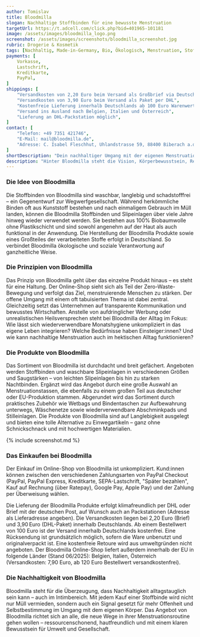```yaml
---
author: Tomislav
title: Bloodmilla
slogan: Nachhaltige Stoffbinden für eine bewusste Menstruation
targetUrl: https://t.adcell.com/click.php?bid=401965-101181
image: /assets/images/bloodmilla_logo.png
screenshot: /assets/images/screenshots/bloodmilla_screenshot.jpg
rubric: Drogerie & Kosmetik
tags: [Nachhaltig, Made-in-Germany, Bio, Ökologisch, Menstruation, Stoffbinden, Slipeinlagen, Plastikfrei]
payments: [
    Vorkasse,
    Lastschrift,
    Kreditkarte,
    PayPal,
]
shippings: [
    "Versandkosten von 2,20 Euro beim Versand als Großbrief via Deutsche Post",
    "Versandkosten von 3,90 Euro beim Versand als Paket per DHL",
    "Kostenfreie Lieferung innerhalb Deutschlands ab 100 Euro Warenwert",
    "Versand ins Ausland nach Belgien, Italien und Österreich",
    "Lieferung an DHL-Packstation möglich",
]
contact: [
    "Telefon: +49 7351 421746",
    "E-Mail: mail@bloodmilla.de",
    "Adresse: C. Isabel Fleschhut, Uhlandstrasse 59, 88400 Biberach a.d.Riss",
]
shortDescription: "Dein nachhaltiger Umgang mit der eigenen Menstruation – genau das möchte der Online-Shop Bloodmilla ermöglichen. Der Fokus liegt auf wiederverwendbaren Stoffbinden und Slipeinlagen, die eine umweltschonende Alternative zu Einwegprodukten darstellen."
description: "Hinter Bloodmilla steht die Vision, Körperbewusstsein, Ressourcenschonung und Tabufreiheit miteinander zu verbinden. Das kleine Unternehmen richtet sich an Menschen, die ihre Menstruation nicht nur als natürlichen Teil ihres Körpers begreifen, sondern auch als Chance, den eigenen Alltag nachhaltiger zu gestalten."
---
```


### Die Idee von Bloodmilla

Die Stoffbinden von Bloodmilla sind waschbar, langlebig und schadstofffrei – ein Gegenentwurf zur Wegwerfgesellschaft. Während herkömmliche Binden oft aus Kunststoff bestehen und nach einmaligem Gebrauch im Müll landen, können die Bloodmilla Stoffbinden und Slipeinlagen über viele Jahre hinweg wieder verwendet werden. Sie bestehen aus 100% Biobaumwolle ohne Plastikschicht und sind sowohl angenehm auf der Haut als auch funktional in der Anwendung. Die Herstellung der Bloodmilla Produkte sowie eines Großteiles der verarbeiteten Stoffe erfolgt in Deutschland. So verbindet Bloodmilla ökologische und soziale Verantwortung auf ganzheitliche Weise.

### Die Prinzipien von Bloodmilla

Das Prinzip von Bloodmilla geht über das einzelne Produkt hinaus – es steht für eine Haltung. Der Online-Shop sieht sich als Teil der Zero-Waste-Bewegung und verfolgt das Ziel, menstruierende Menschen zu stärken. Der offene Umgang mit einem oft tabuisierten Thema ist dabei zentral. Gleichzeitig setzt das Unternehmen auf transparente Kommunikation und bewusstes Wirtschaften. Anstelle von aufdringlicher Werbung oder unrealistischen Heilsversprechen steht bei Bloodmilla der Alltag im Fokus: Wie lässt sich wiederverwendbare Monatshygiene unkompliziert in das eigene Leben integrieren? Welche Bedürfnisse haben Einsteiger:innen? Und wie kann nachhaltige Menstruation auch im hektischen Alltag funktionieren?

### Die Produkte von Bloodmilla

Das Sortiment von Bloodmilla ist durchdacht und breit gefächert. Angeboten werden Stoffbinden und waschbare Slipeinlagen in verschiedenen Größen und Saugstärken – von leichten Slipeinlagen bis hin zu starken Nachtbinden. Ergänzt wird das Angebot durch eine große Auswahl an Menstruationstassen, die ebenfalls zu einem großen Teil aus deutscher oder EU-Produktion stammen. Abgerundet wird das Sortiment durch praktisches Zubehör wie Wetbags und Bindentaschen zur Aufbewahrung unterwegs, Wäschenetze sowie wiederverwendbare Abschminkpads und Stilleinlagen. Die Produkte von Bloodmilla sind auf Langlebigkeit ausgelegt und bieten eine tolle Alternative zu Einwegartikeln – ganz ohne Schnickschnack und mit hochwertigen Materialien.

{% include screenshot.md %}

### Das Einkaufen bei Bloodmilla

Der Einkauf im Online-Shop von Bloodmilla ist unkompliziert. Kund:innen können zwischen den verschiedenen Zahlungsarten von PayPal Checkout (PayPal, PayPal Express, Kreditkarte, SEPA-Lastschrift, "Später bezahlen", Kauf auf Rechnung (über Ratepay), Google Pay, Apple Pay) und der Zahlung per Überweisung wählen.

Die Lieferung der Bloodmilla Produkte erfolgt klimafreundlich per DHL oder Brief mit der deutschen Post, auf Wunsch auch an Packstationen (Adresse als Lieferadresse angeben). Die Versandkosten liegen bei 2,20 Euro (Brief) und 3,90 Euro (DHL-Paket) innerhalb Deutschlands. Ab einem Bestellwert von 100 Euro ist der Versand innerhalb Deutschlands kostenfrei. Eine Rücksendung ist grundsätzlich möglich, sofern die Ware unbenutzt und originalverpackt ist. Eine kostenfreie Retoure wird aus umweltgründen nicht angeboten. Der Bloodmilla Online-Shop liefert außerdem innerhalb der EU in folgende Länder (Stand 06/2025): Belgien, Italien, Österreich (Versandkosten: 7,90 Euro, ab 120 Euro Bestellwert versandkostenfrei).

### Die Nachhaltigkeit von Bloodmilla

Bloodmilla steht für die Überzeugung, dass Nachhaltigkeit alltagstauglich sein kann – auch im Intimbereich. Mit jedem Kauf einer Stoffbinde wird nicht nur Müll vermieden, sondern auch ein Signal gesetzt für mehr Offenheit und Selbstbestimmung im Umgang mit dem eigenen Körper. Das Angebot von Bloodmilla richtet sich an alle, die neue Wege in ihrer Menstruationsroutine gehen wollen – ressourcenschonend, hautfreundlich und mit einem klaren Bewusstsein für Umwelt und Gesellschaft.